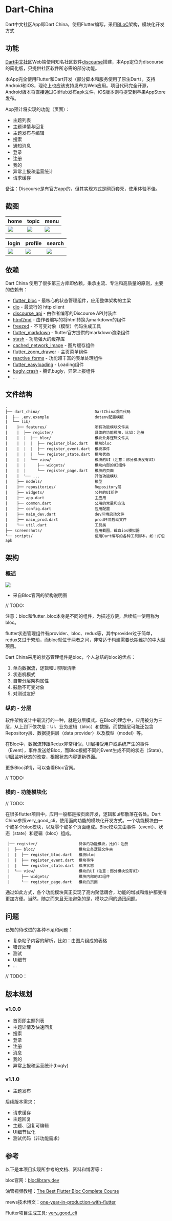 # Dart-China

Dart中文社区App即Dart China，使用Flutter编写，采用[BLoC](https://bloclibrary.dev/)架构，模块化开发方式

## 功能

[Dart中文社区](https://www.dart-china.org/)Web端使用知名社区软件[discourse](https://www.discourse.org/)搭建，本App定位为discourse的简化版，只提供社区软件所必需的部分功能。

本App完全使用Flutter和Dart开发（部分脚本和服务使用了原生Dart），支持Android和iOS，理论上也应该支持发布为Web应用。项目代码完全开源，Android版本将直接通过GitHub发布apk文件，iOS版本则将提交到苹果AppStore发布。

App预计将实现的功能（页面）：

  * 主题列表
  * 主题详情与回复
  * 主题发布与编辑
  * 搜索
  * 通知消息
  * 登录
  * 注册
  * 我的
  * 异常上报和运营统计
  * 请求缓存

备注：Discourse是有官方app的，但其实现方式是网页套壳，使用体验不佳。

## 截图

| home | topic | menu |
| ------------- | ------------- | ------------- |
| <img src="https://raw.github.com/jarontai/dart-china/master/screenshots/home.png">  | <img src="https://raw.github.com/jarontai/dart-china/master/screenshots/topic.png">  | <img src="https://raw.github.com/jarontai/dart-china/master/screenshots/menu.png">  |

| login | profile | search |
| ------------- | ------------- | ------------- |
| <img src="https://raw.github.com/jarontai/dart-china/master/screenshots/login.png">  | <img src="https://raw.github.com/jarontai/dart-china/master/screenshots/profile.png">  | <img src="https://raw.github.com/jarontai/dart-china/master/screenshots/search.png">  |


## 依赖

Dart China 使用了很多第三方库即依赖，秉承主流、专注和高质量的原则，主要的依赖有：

* [flutter_bloc](https://pub.dev/packages/flutter_bloc) - 最核心的状态管理组件，应用整体架构的主梁
* [dio](https://pub.dev/packages/dio) - 最流行的 http client
* [discourse_api](https://github.com/jarontai/discourse_api) - 由作者编写的Discourse API封装库
* [html2md](https://github.com/jarontai/html2md) - 由作者编写的将html转换为markdown的组件
* [freezed](https://pub.dev/packages/freezed) - 不可变对象（模型）代码生成工具
* [flutter_markdown](https://pub.dev/packages/flutter_markdown) - flutter官方提供的markdown渲染组件
* [stash](https://pub.dev/packages/stash) - 功能强大的缓存库
* [cached_network_image](https://pub.dev/packages/cached_network_image) - 图片缓存组件
* [flutter_zoom_drawer](https://pub.dev/packages/flutter_zoom_drawer) - 主页菜单组件
* [reactive_forms](https://pub.dev/packages/reactive_forms) - 功能超丰富的表单处理组件
* [flutter_easyloading](https://pub.dev/packages/flutter_easyloading) - Loading组件
* [bugly_crash](https://pub.dev/packages/bugly_crash) - 腾讯bugly，异常上报组件
* ...

## 文件结构

    .
    ├── dart_china/                        DartChina项目代码
    |  ├── .env.example                    dotenv配置模板
    |  └── lib/                
    |    ├── features/                     所有功能模块文件夹
    |    |  ├── register/                  具体的功能模块，比如：注册
    |    |  |  ├── bloc/                   模块业务逻辑文件夹
    |    |  |  |  ├── register_bloc.dart   模块bloc
    |    |  |  |  ├── register_event.dart  模块事件
    |    |  |  |  └── register_state.dart  模块状态
    |    |  |  └── view/                   模块的UI（注意：部分模块没有UI）
    |    |  |     ├── widgets/             模块内部的UI组件
    |    |  |     └── register_page.dart   模块的页面
    |    |  └── ...                        其他功能模块
    |    ├── models/                       模型
    |    ├── repositories/                 Repository层
    |    ├── widgets/                      公共的UI组件
    |    ├── app.dart                      主应用
    |    ├── common.dart                   公用的常量和方法
    |    ├── config.dart                   应用配置
    |    ├── main_dev.dart                 dev环境启动文件
    |    ├── main_prod.dart                prod环境启动文件
    |    └── util.dart                     工具类
    ├── screenshots/                       应用截图，截自ios模拟器
    └── scripts/                           使用Dart编写的各种工具脚本，如：打包apk


## 架构

### 概述

<img src="https://raw.github.com/jarontai/dart-china/master/docs/bloc_architecture_full.png">

* 采自Bloc官网的架构说明图

// TODO:

注意：bloc和flutter_bloc本身是不同的组件，为描述方便，后续统一使用称为bloc。

flutter状态管理组件有provider、bloc、redux等，其中provider过于简单，redux又过于繁琐，而bloc就位于两者之间，非常适于构建需要长期维护的中大型项目。

Dart China采用的状态管理组件是bloc，个人总结的bloc的优点：

1. 单向数据流，逻辑和UI界限清晰
2. 状态机模式
3. 自带分层架构属性
4. 鼓励不可变对象
5. 对测试友好

### 纵向 - 分层

软件架构设计中最流行的一种，就是分层模式。在Bloc的理念中，应用被分为三层，从上到下依次是：UI、业务逻辑（bloc）和数据。而数据层可能还包含Repository层、数据提供层（data provider）以及模型（model）等。

在Bloc中，数据流转跟Redux非常相似，UI层接受用户或系统产生的事件（Event），事件发送给Bloc，而Bloc根据不同的Event生成不同的状态（State）。UI层监听状态的改变，根据状态内容更新界面。

更多Bloc详情，可以查看Bloc官网。

// TODO:

### 横向 - 功能模块化

// TODO:

在很多flutter项目中，应用一般都是按页面开发，逻辑和ui都散落在各处。Dart China参照very_good_cli，使用面向功能的模块化开发方式。一个功能模块由一个或多个bloc模块，以及零个或多个页面组成。Bloc模块又由事件（event）、状态（state）和逻辑（bloc）组成。

     ├── register/                  具体的功能模块，比如：注册
     |  ├── bloc/                   模块业务逻辑文件夹
     |  |  ├── register_bloc.dart   模块bloc
     |  |  ├── register_event.dart  模块事件
     |  |  └── register_state.dart  模块状态
     |  └── view/                   模块的UI（注意：部分模块没有UI）
     |     ├── widgets/             模块内部的UI组件
     |     └── register_page.dart   模块的页面

通过如此方式，各个功能模块真正实现了高内聚低耦合，功能的增减和维护都变得更加方便。当然，随之而来且无法避免的是，模块之间的[通讯问题](https://bloclibrary.dev/#/architecture?id=bloc-to-bloc-communication)。

## 问题

已知的待改进的各种不足和问题：

  * 复杂帖子内容的解析，比如：由图片组成的表格
  * 错误处理
  * 测试
  * UI细节
  * ...

// TODO：

## 版本规划

### v1.0.0

  * 首页即主题列表
  * 主题详情及快速回复
  * 搜索
  * 登录
  * 注册
  * 消息
  * 我的
  * 异常上报和运营统计(bugly)

### v1.1.0

  * 主题发布

后续版本需求：

  * 请求缓存
  * 主题回复
  * 主题、回复可编辑  
  * UI细节优化
  * 测试代码（非功能需求）

## 参考

以下是本项目实现所参考的文档、资料和博客等：

bloc官网：[bloclibrary.dev](https://bloclibrary.dev/)

油管视频教程：[The Best Flutter Bloc Complete Course](https://www.youtube.com/watch?v=THCkkQ-V1-8&t=314s)

mews技术博文：[one-year-in-production-with-flutter](https://developers.mews.com/one-year-in-production-with-flutter/)

Flutter项目生成工具: [very_good_cli](https://github.com/VeryGoodOpenSource/very_good_cli)
